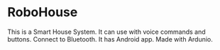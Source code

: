 # RoboHouse

This is a Smart House System.
It can use with voice commands and buttons.
Connect to Bluetooth.
It has Android app.
Made with Ardunio.
